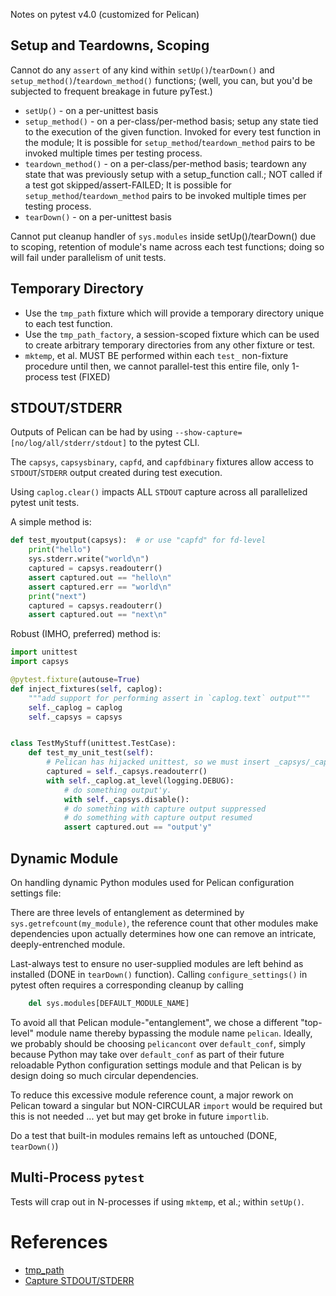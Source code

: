 Notes on pytest v4.0 (customized for Pelican)

## Setup and Teardowns, Scoping ##

Cannot do any `assert` of any kind within `setUp()`/`tearDown()`
and `setup_method()`/`teardown_method()` functions; (well, you can, but
you'd be subjected to frequent breakage in future pyTest.)

* `setUp()` - on a per-unittest basis
* `setup_method()` - on a per-class/per-method basis; setup any state tied to the
execution of the given function. Invoked for every test function in the
module; It is possible for `setup_method`/`teardown_method` pairs to be
invoked multiple times per testing process.
* `teardown_method()` - on a per-class/per-method basis; teardown any
state that was previously setup with a setup_function call.;
NOT called if a test got skipped/assert-FAILED;
It is possible for `setup_method`/`teardown_method` pairs to be invoked multiple times per testing process.
* `tearDown()` - on a per-unittest basis

Cannot put cleanup handler of `sys.modules` inside setUp()/tearDown()
due to scoping, retention of module's name across each test functions; doing so
will fail under parallelism of unit tests.

## Temporary Directory ##

* Use the `tmp_path` fixture which will provide a temporary directory unique
to each test function.
* Use the `tmp_path_factory`, a session-scoped fixture which can be used to
create arbitrary temporary directories from any other fixture or test.
* `mktemp`, et al. MUST BE performed within each `test_` non-fixture
  procedure until then, we cannot parallel-test this entire file, only
  1-process test (FIXED)


## STDOUT/STDERR ##
Outputs of Pelican can be had by using `--show-capture=[no/log/all/stderr/stdout]` to the pytest CLI.

The `capsys`, `capsysbinary`, `capfd`, and `capfdbinary` fixtures allow access
to `STDOUT`/`STDERR` output created during test execution.

Using `caplog.clear()` impacts ALL `STDOUT` capture across
all parallelized pytest unit tests.

A simple method is:
```Python
def test_myoutput(capsys):  # or use "capfd" for fd-level
    print("hello")
    sys.stderr.write("world\n")
    captured = capsys.readouterr()
    assert captured.out == "hello\n"
    assert captured.err == "world\n"
    print("next")
    captured = capsys.readouterr()
    assert captured.out == "next\n"
```
Robust (IMHO, preferred) method is:

```Python
import unittest
import capsys

@pytest.fixture(autouse=True)
def inject_fixtures(self, caplog):
    """add support for performing assert in `caplog.text` output"""
    self._caplog = caplog
    self._capsys = capsys


class TestMyStuff(unittest.TestCase):
    def test_my_unit_test(self):
        # Pelican has hijacked unittest, so we must insert _capsys/_caplog
        captured = self._capsys.readouterr()
        with self._caplog.at_level(logging.DEBUG):
            # do something output'y.
            with self._capsys.disable():
            # do something with capture output suppressed
            # do something with capture output resumed
            assert captured.out == "output'y"
```

## Dynamic Module
On handling dynamic Python modules used for Pelican configuration settings file:

There are three levels of entanglement as determined by `sys.getrefcount(my_module)`,
the reference count that other modules make dependencies upon actually
determines how one can remove an intricate, deeply-entrenched module.

Last-always test to ensure no user-supplied modules are left behind as
installed (DONE in `tearDown()` function).  Calling `configure_settings()` in
pytest often requires a corresponding cleanup by calling

```Python
    del sys.modules[DEFAULT_MODULE_NAME]
```

To avoid all that Pelican module-"entanglement", we chose a different
"top-level" module name thereby bypassing the module name `pelican`.
Ideally, we probably should be choosing `pelicancont` over `default_conf`,
simply because Python may take over `default_conf` as part of their future
reloadable Python configuration settings module and that Pelican is by
design doing so much circular dependencies.

To reduce this excessive module reference count, a major rework on Pelican
toward a singular but NON-CIRCULAR `import` would be required but this is not
needed ... yet but may get broke in future `importlib`.

Do a test that built-in modules remains left as untouched (DONE, `tearDown()`)

## Multi-Process `pytest`
Tests will crap out in N-processes if using `mktemp`, et al.; within `setUp()`.

# References
* [tmp_path](https://docs.pytest.org/en/latest/how-to/tmp_path.html)
* [Capture STDOUT/STDERR](https://docs.pytest.org/en/latest/how-to/capture-stdout-stderr.html)
